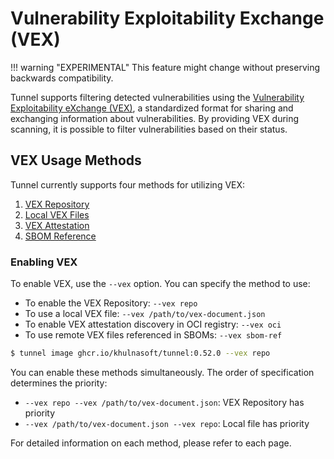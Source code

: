 # Vulnerability Exploitability Exchange (VEX)

!!! warning "EXPERIMENTAL"
    This feature might change without preserving backwards compatibility.

Tunnel supports filtering detected vulnerabilities using the [Vulnerability Exploitability eXchange (VEX)](https://www.ntia.gov/files/ntia/publications/vex_one-page_summary.pdf), a standardized format for sharing and exchanging information about vulnerabilities.
By providing VEX during scanning, it is possible to filter vulnerabilities based on their status.

## VEX Usage Methods

Tunnel currently supports four methods for utilizing VEX:

1. [VEX Repository](./repo.md)
2. [Local VEX Files](./file.md)
3. [VEX Attestation](./oci.md)
4. [SBOM Reference](./sbom-ref.md)

### Enabling VEX
To enable VEX, use the `--vex` option.
You can specify the method to use:

- To enable the VEX Repository: `--vex repo`
- To use a local VEX file: `--vex /path/to/vex-document.json`
- To enable VEX attestation discovery in OCI registry: `--vex oci`
- To use remote VEX files referenced in SBOMs: `--vex sbom-ref`

```bash
$ tunnel image ghcr.io/khulnasoft/tunnel:0.52.0 --vex repo
```

You can enable these methods simultaneously.
The order of specification determines the priority:

- `--vex repo --vex /path/to/vex-document.json`: VEX Repository has priority
- `--vex /path/to/vex-document.json --vex repo`: Local file has priority

For detailed information on each method, please refer to each page.
